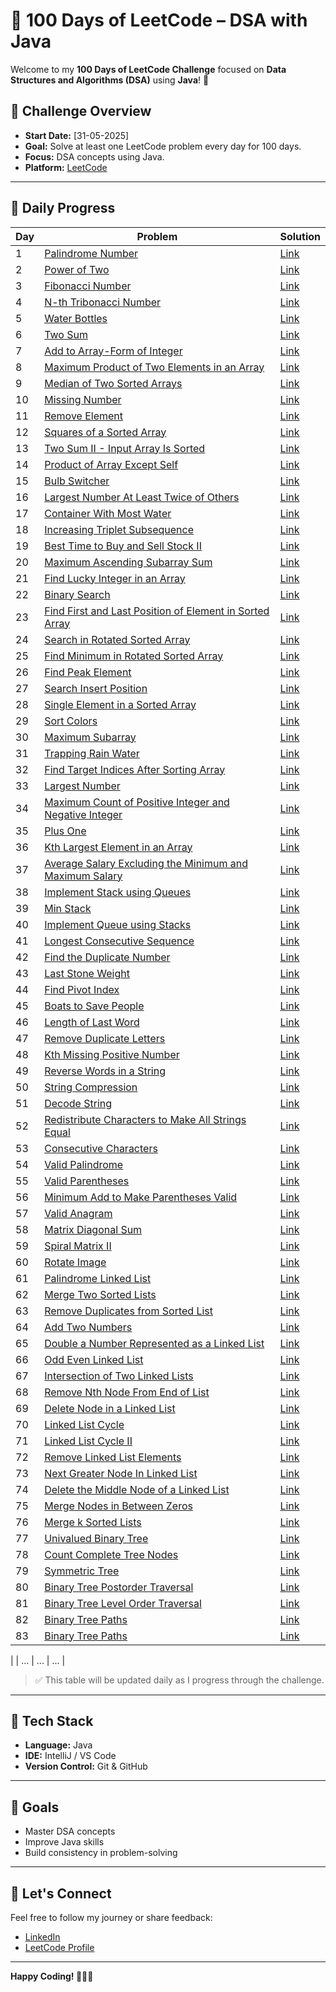 # 💯 100 Days of LeetCode – DSA with Java

Welcome to my **100 Days of LeetCode Challenge** focused on **Data Structures and Algorithms (DSA)** using **Java**! 🚀

## 📅 Challenge Overview

- **Start Date:** [31-05-2025]
- **Goal:** Solve at least one LeetCode problem every day for 100 days.
- **Focus:** DSA concepts using Java.
- **Platform:** [LeetCode](https://leetcode.com)

---
## 📘 Daily Progress

| Day | Problem | Solution |
|-----|---------|----------|
| 1   | [Palindrome Number](https://leetcode.com/problems/palindrome-number/) | [Link](https://github.com/LipunRout/LeetCode/blob/main/Palindrome.java) |
| 2   | [Power of Two](https://leetcode.com/problems/power-of-two/description/?envType=problem-list-v2&envId=nxoay8y6) | [Link](https://github.com/LipunRout/LeetCode/blob/main/PowerofTwo.java) |
| 3   | [Fibonacci Number](https://leetcode.com/problems/fibonacci-number/description/?envType=problem-list-v2&envId=nxoay8y6) | [Link](https://github.com/LipunRout/LeetCode/blob/main/FibonacciNumber.java) |
| 4   | [N-th Tribonacci Number](https://leetcode.com/problems/n-th-tribonacci-number/description/?envType=problem-list-v2&envId=nxoay8y6) | [Link](https://github.com/LipunRout/LeetCode/blob/main/N-thTribonacciNumber.java) |
| 5   | [Water Bottles](https://leetcode.com/problems/water-bottles/description/) | [Link](https://github.com/LipunRout/LeetCode/blob/main/Waterbottles.java) |
| 6   | [Two Sum](https://leetcode.com/problems/two-sum/description/?envType=problem-list-v2&envId=nxoay8y6) | [Link](https://github.com/LipunRout/LeetCode/blob/main/TwoSum.java) |
| 7   | [Add to Array-Form of Integer](https://leetcode.com/problems/add-to-array-form-of-integer/description/) | [Link](https://github.com/LipunRout/LeetCode/blob/main/AddtoArray-FormofInteger.java) |
| 8   | [Maximum Product of Two Elements in an Array](https://leetcode.com/problems/maximum-product-of-two-elements-in-an-array/description/) | [Link](https://github.com/LipunRout/LeetCode/blob/main/MaximumProductofTwoElementsinanArray.java) |
| 9   | [Median of Two Sorted Arrays](https://leetcode.com/problems/median-of-two-sorted-arrays/description/?envType=problem-list-v2&envId=nxoay8y6) | [Link](https://github.com/LipunRout/LeetCode/blob/main/MedianofTwoSortedArrays.java) |
| 10  | [Missing Number](https://leetcode.com/problems/missing-number/description/) | [Link](https://github.com/LipunRout/LeetCode/blob/main/MissingNumber.java) |
| 11  | [Remove Element](https://leetcode.com/problems/remove-element/description/) | [Link](https://github.com/LipunRout/LeetCode/blob/main/RemoveElement.java) |
| 12  | [Squares of a Sorted Array](https://leetcode.com/problems/squares-of-a-sorted-array/description/) | [Link](https://github.com/LipunRout/LeetCode/blob/main/SquaresofaSortedArray.java) |
| 13  | [Two Sum II - Input Array Is Sorted](https://leetcode.com/problems/two-sum-ii-input-array-is-sorted/description/) | [Link](https://github.com/LipunRout/LeetCode/blob/main/TwoSumInputArrayIsSorted.java) |
| 14  | [Product of Array Except Self](https://leetcode.com/problems/product-of-array-except-self/description/?envType=problem-list-v2&envId=nxoay8y6) | [Link](https://github.com/LipunRout/LeetCode/blob/main/Day_14_ProductofArrayExceptSelf.java) |
| 15  | [Bulb Switcher](https://leetcode.com/problems/bulb-switcher/?envType=problem-list-v2&envId=nxoay8y6) | [Link](https://github.com/LipunRout/LeetCode/blob/main/Day_15_Bulb_Switcher.java) |
| 16  | [Largest Number At Least Twice of Others](https://leetcode.com/problems/largest-number-at-least-twice-of-others/?envType=problem-list-v2&envId=nxoay8y6) | [Link](https://github.com/LipunRout/LeetCode/blob/main/Day16_LargestNumberAtLeastTwiceofOthers.java) |
| 17  | [Container With Most Water](https://leetcode.com/problems/container-with-most-water/description/?envType=problem-list-v2&envId=nxoay8y6) | [Link](https://github.com/LipunRout/LeetCode/blob/main/ContainerWithMostWater.java) |
| 18  | [Increasing Triplet Subsequence](https://leetcode.com/problems/increasing-triplet-subsequence/description/?envType=problem-list-v2&envId=nxoay8y6) | [Link](https://github.com/LipunRout/LeetCode/blob/main/IncreasingTripletSubsequencer.java) |
| 19  | [Best Time to Buy and Sell Stock II](https://leetcode.com/problems/best-time-to-buy-and-sell-stock-ii/description/?envType=problem-list-v2&envId=nxoay8y6) | [Link](https://github.com/LipunRout/LeetCode/blob/main/BestTimetoBuyandSellStock.java) |
| 20  | [Maximum Ascending Subarray Sum](https://leetcode.com/problems/maximum-ascending-subarray-sum/?envType=problem-list-v2&envId=nxoay8y6) | [Link](https://github.com/LipunRout/LeetCode/blob/main/MaximumAscendingSubarraySum.java) |
| 21   | [Find Lucky Integer in an Array](https://leetcode.com/problems/find-lucky-integer-in-an-array/?envType=problem-list-v2&envId=nxoay8y6) | [Link](https://github.com/LipunRout/LeetCode/blob/main/FindLuckyIntegerinanArray.java) |
| 22   | [Binary Search](https://leetcode.com/problems/binary-search/description/?envType=problem-list-v2&envId=nxoay8y6) | [Link](https://github.com/LipunRout/LeetCode/blob/main/BinarySearch.java) |
| 23   | [Find First and Last Position of Element in Sorted Array](https://leetcode.com/problems/find-first-and-last-position-of-element-in-sorted-array/?envType=problem-list-v2&envId=nxoay8y6) | [Link](https://github.com/LipunRout/LeetCode/blob/main/FindFirstandLastPositionofElementinSortedArray.java) |
| 24   | [Search in Rotated Sorted Array](https://leetcode.com/problems/search-in-rotated-sorted-array/?envType=problem-list-v2&envId=nxoay8y6) | [Link](https://github.com/LipunRout/LeetCode/blob/main/SearchinRotatedSortedArray.java) |
| 25   | [Find Minimum in Rotated Sorted Array](https://leetcode.com/problems/find-minimum-in-rotated-sorted-array/description/?envType=problem-list-v2&envId=nxoay8y6) | [Link](https://github.com/LipunRout/LeetCode/blob/main/FindMinimuminRotatedSortedArray.java) |
| 26   | [Find Peak Element](https://leetcode.com/problems/find-peak-element/?envType=problem-list-v2&envId=nxoay8y6) | [Link](https://github.com/LipunRout/LeetCode/blob/main/FindPeakElement.java) |
| 27   | [Search Insert Position](https://leetcode.com/problems/search-insert-position/description/?envType=problem-list-v2&envId=nxoay8y6) | [Link](https://github.com/LipunRout/LeetCode/blob/main/SearchInsertPosition.java) |
| 28   | [Single Element in a Sorted Array](https://leetcode.com/problems/search-insert-position/description/?envType=problem-list-v2&envId=nxoay8y6) | [Link](https://github.com/LipunRout/LeetCode/blob/main/SingleElementinaSortedArray.java) |
| 29   | [Sort Colors](https://leetcode.com/problems/sort-colors/) | [Link](https://github.com/LipunRout/LeetCode/blob/main/SortColors.java) |
| 30   | [Maximum Subarray](https://leetcode.com/problems/maximum-subarray/) | [Link](https://github.com/LipunRout/LeetCode/blob/main/MaximumSubarray.java) |
| 31   | [Trapping Rain Water](https://leetcode.com/problems/trapping-rain-water/description/?envType=problem-list-v2&envId=nxoay8y6) | [Link](https://github.com/LipunRout/LeetCode/blob/main/TrappingRainWater.java) |
| 32   | [Find Target Indices After Sorting Array](https://leetcode.com/problems/find-target-indices-after-sorting-array/) | [Link](https://github.com/LipunRout/LeetCode/blob/main/FindTargetIndicesAfterSortingArray.java) |
| 33   | [Largest Number](https://leetcode.com/problems/largest-number/?envType=problem-list-v2&envId=nxoay8y6) | [Link](https://github.com/LipunRout/LeetCode/blob/main/LargestNumber.java) |
| 34   | [Maximum Count of Positive Integer and Negative Integer](https://leetcode.com/problems/maximum-count-of-positive-integer-and-negative-integer/?envType=problem-list-v2&envId=nxoay8y6) | [Link](https://github.com/LipunRout/LeetCode/blob/main/MaximumCountofPositiveIntegerandNegativeInteger.java) |
| 35   | [Plus One](https://leetcode.com/problems/plus-one/?envType=problem-list-v2&envId=nxoay8y6) | [Link](https://github.com/LipunRout/LeetCode/blob/main/PlusOne.java) |
| 36   | [Kth Largest Element in an Array](https://leetcode.com/problems/maximum-count-of-positive-integer-and-negative-integer/?envType=problem-list-v2&envId=nxoay8y6) | [Link](https://github.com/LipunRout/LeetCode/blob/main/KthLargestElementinanArray.java) |
| 37   | [Average Salary Excluding the Minimum and Maximum Salary](https://leetcode.com/problems/average-salary-excluding-the-minimum-and-maximum-salary/?envType=problem-list-v2&envId=nxoay8y6) | [Link](https://github.com/LipunRout/LeetCode/blob/main/AverageSalaryExcludingtheMinimumandMaximumSalary.java) |
| 38   | [Implement Stack using Queues](https://leetcode.com/problems/implement-stack-using-queues/description/) | [Link](https://github.com/LipunRout/LeetCode/blob/main/ImplementStackusingQueues.java) |
| 39   | [Min Stack](https://leetcode.com/problems/min-stack/description/) | [Link](https://github.com/LipunRout/LeetCode/blob/main/MinStack.java) |
| 40   | [Implement Queue using Stacks](https://leetcode.com/problems/implement-queue-using-stacks/?envType=problem-list-v2&envId=nxoay8y6) | [Link](https://github.com/LipunRout/LeetCode/blob/main/ImplementQueueusingStacks.java) |
| 41   | [Longest Consecutive Sequence](https://leetcode.com/problems/longest-consecutive-sequence/) | [Link](https://github.com/LipunRout/LeetCode/blob/main/LongestConsecutiveSequence.java) |
| 42   | [Find the Duplicate Number](https://leetcode.com/problems/find-the-duplicate-number/?envType=problem-list-v2&envId=nxoay8y6) | [Link](https://github.com/LipunRout/LeetCode/blob/main/FindtheDuplicateNumber.java) |
| 43   | [Last Stone Weight](https://leetcode.com/problems/find-the-duplicate-number/?envType=problem-list-v2&envId=nxoay8y6) | [Link](https://github.com/LipunRout/LeetCode/blob/main/LastStoneWeight.java) |
| 44   | [Find Pivot Index](https://leetcode.com/problems/find-pivot-index/?envType=problem-list-v2&envId=nxoay8y6) | [Link](https://github.com/LipunRout/LeetCode/blob/main/FindPivotIndex.java) |
| 45   | [Boats to Save People](https://leetcode.com/problems/boats-to-save-people/?envType=problem-list-v2&envId=nxoay8y6) | [Link](https://github.com/LipunRout/LeetCode/blob/main/BoatstoSavePeople.java) |
| 46   | [Length of Last Word](https://leetcode.com/problems/boats-to-save-people/?envType=problem-list-v2&envId=nxoay8y6) | [Link](https://github.com/LipunRout/LeetCode/blob/main/LengthofLastWord.java) |
| 47   | [Remove Duplicate Letters](https://leetcode.com/problems/remove-duplicate-letters/?envType=problem-list-v2&envId=nxoay8y6) | [Link](https://github.com/LipunRout/LeetCode/blob/main/RemoveDuplicateLetters.java) |
| 48   | [Kth Missing Positive Number](https://leetcode.com/problems/kth-missing-positive-number/) | [Link](https://github.com/LipunRout/LeetCode/blob/main/KthMissingPositiveNumber.java) |
| 49   | [Reverse Words in a String](https://leetcode.com/problems/reverse-words-in-a-string/) | [Link](https://github.com/LipunRout/LeetCode/blob/main/ReverseWordsinaString.java) |
| 50   | [String Compression](https://leetcode.com/problems/reverse-words-in-a-string/) | [Link](https://github.com/LipunRout/LeetCode/blob/main/StringCompression.java) |
| 51   | [Decode String](https://leetcode.com/problems/decode-string/) | [Link](https://github.com/LipunRout/LeetCode/blob/main/DecodeString.java) |
| 52   | [Redistribute Characters to Make All Strings Equal](https://leetcode.com/problems/redistribute-characters-to-make-all-strings-equal/) | [Link](https://github.com/LipunRout/LeetCode/blob/main/RedistributeCharacterstoMakeAllStringsEqual.java) |
| 53   | [Consecutive Characters](https://leetcode.com/problems/consecutive-characters/?envType=problem-list-v2&envId=nxoay8y6) | [Link](https://github.com/LipunRout/LeetCode/blob/main/ConsecutiveCharacters.java) |
| 54   | [Valid Palindrome](https://leetcode.com/problems/valid-palindrome/?envType=problem-list-v2&envId=nxoay8y6) | [Link](https://github.com/LipunRout/LeetCode/blob/main/ValidPalindrome.java) |
| 55   | [Valid Parentheses](https://leetcode.com/problems/valid-palindrome/?envType=problem-list-v2&envId=nxoay8y6) | [Link](https://github.com/LipunRout/LeetCode/blob/main/ValidParentheses.java) |
| 56   | [Minimum Add to Make Parentheses Valid](https://leetcode.com/problems/valid-palindrome/?envType=problem-list-v2&envId=nxoay8y6) | [Link](https://github.com/LipunRout/LeetCode/blob/main/MinimumAddtoMakeParenthesesValid.java) |
| 57   | [Valid Anagram](https://leetcode.com/problems/valid-anagram/?envType=problem-list-v2&envId=nxoay8y6) | [Link](https://github.com/LipunRout/LeetCode/blob/main/ValidAnagram.java) |
| 58   | [Matrix Diagonal Sum](https://leetcode.com/problems/matrix-diagonal-sum/?envType=problem-list-v2&envId=nxoay8y6) | [Link](https://github.com/LipunRout/LeetCode/blob/main/MatrixDiagonalSum.java) |
| 59   | [Spiral Matrix II](https://leetcode.com/problems/spiral-matrix-ii/description/) | [Link](https://github.com/LipunRout/LeetCode/blob/main/SpiralMatrix2.java) |
| 60   | [Rotate Image](https://leetcode.com/problems/spiral-matrix-ii/description/) | [Link](https://github.com/LipunRout/LeetCode/blob/main/RotateImage.java) |
| 61   | [Palindrome Linked List](https://leetcode.com/problems/palindrome-linked-list/) | [Link](https://github.com/LipunRout/LeetCode/blob/main/PalindromeLinkedList.java) |
| 62   | [Merge Two Sorted Lists](https://leetcode.com/problems/merge-two-sorted-lists/) | [Link](https://github.com/LipunRout/LeetCode/blob/main/MergeTwoSortedLists.java) |
| 63   | [Remove Duplicates from Sorted List](https://leetcode.com/problems/remove-duplicates-from-sorted-list/description/) | [Link](https://github.com/LipunRout/LeetCode/blob/main/RemoveDuplicatesfromSortedList.java) |
| 64   | [Add Two Numbers](https://leetcode.com/problems/add-two-numbers/description/?envType=problem-list-v2&envId=nxoay8y6) | [Link](https://github.com/LipunRout/LeetCode/blob/main/AddTwoNumbers.java) |
| 65   | [Double a Number Represented as a Linked List](https://leetcode.com/problems/double-a-number-represented-as-a-linked-list/description/?envType=problem-list-v2&envId=nxoay8y6) | [Link](https://github.com/LipunRout/LeetCode/blob/main/DoubleaNumberRepresentedasaLinkedList.java) |
| 66   | [Odd Even Linked List](https://leetcode.com/problems/odd-even-linked-list/) | [Link](https://github.com/LipunRout/LeetCode/blob/main/OddEvenLinkedList.java) |
| 67   | [Intersection of Two Linked Lists](https://leetcode.com/problems/intersection-of-two-linked-lists/description/) | [Link](https://github.com/LipunRout/LeetCode/blob/main/IntersectionofTwoLinkedLists.java) |
| 68   | [Remove Nth Node From End of List](https://leetcode.com/problems/remove-nth-node-from-end-of-list/description/?envType=problem-list-v2&envId=nxoay8y6) | [Link](https://github.com/LipunRout/LeetCode/blob/main/RemoveNthNodeFromEndofList.java) |
| 69   | [Delete Node in a Linked List](https://leetcode.com/problems/delete-node-in-a-linked-list/description/?envType=problem-list-v2&envId=nxoay8y6) | [Link](https://github.com/LipunRout/LeetCode/blob/main/DeleteNodeinaLinkedList.java) |
| 70   | [Linked List Cycle](https://leetcode.com/problems/linked-list-cycle/?envType=problem-list-v2&envId=nxoay8y6) | [Link](https://github.com/LipunRout/LeetCode/blob/main/LinkedListCycle.java) |
| 71   | [Linked List Cycle II](https://leetcode.com/problems/linked-list-cycle-ii/?envType=problem-list-v2&envId=nxoay8y6) | [Link](https://github.com/LipunRout/LeetCode/blob/main/LinkedListCycle2.java) |
| 72   | [Remove Linked List Elements](https://leetcode.com/problems/remove-linked-list-elements/description/?envType=problem-list-v2&envId=nxoay8y6) | [Link](https://github.com/LipunRout/LeetCode/blob/main/RemoveLinkedListElements.java) |
| 73   | [Next Greater Node In Linked List](http://leetcode.com/problems/next-greater-node-in-linked-list/description/) | [Link](https://github.com/LipunRout/LeetCode/blob/main/NextGreaterNodeInLinkedList.java) |
| 74   | [Delete the Middle Node of a Linked List](https://leetcode.com/problems/delete-the-middle-node-of-a-linked-list/description/) | [Link](https://github.com/LipunRout/LeetCode/blob/main/DeletetheMiddleNodeofaLinkedList.java) |
| 75   | [Merge Nodes in Between Zeros](https://leetcode.com/problems/merge-nodes-in-between-zeros/description/?envType=problem-list-v2&envId=nxoay8y6) | [Link](https://github.com/LipunRout/LeetCode/blob/main/MergeNodesinBetweenZeros.java) |
| 76   | [Merge k Sorted Lists](https://leetcode.com/problems/merge-nodes-in-between-zeros/description/?envType=problem-list-v2&envId=nxoay8y6) | [Link](https://github.com/LipunRout/LeetCode/blob/main/MergekSortedLists.java) |
| 77   | [Univalued Binary Tree](https://leetcode.com/problems/univalued-binary-tree/?envType=problem-list-v2&envId=nxoay8y6) | [Link](https://github.com/LipunRout/LeetCode/blob/main/UnivaluedBinaryTree.java) |
| 78   | [Count Complete Tree Nodes](https://leetcode.com/problems/count-complete-tree-nodes/description/?envType=problem-list-v2&envId=nxoay8y6) | [Link](https://github.com/LipunRout/LeetCode/blob/main/CountCompleteTreeNodes.java) |
| 79   | [Symmetric Tree](https://leetcode.com/problems/symmetric-tree/?envType=problem-list-v2&envId=nxoay8y6) | [Link](https://github.com/LipunRout/LeetCode/blob/main/SymmetricTree.java) |
| 80   | [Binary Tree Postorder Traversal](https://leetcode.com/problems/binary-tree-postorder-traversal/description/?envType=problem-list-v2&envId=nxoay8y6) | [Link](https://github.com/LipunRout/LeetCode/blob/main/BinaryTreePostorderTraversal.java) |
| 81   | [Binary Tree Level Order Traversal](https://leetcode.com/problems/binary-tree-level-order-traversal/description/?envType=problem-list-v2&envId=nxoay8y6) | [Link](https://github.com/LipunRout/LeetCode/blob/main/BinaryTreeLevelOrderTraversal.java) |
| 82   | [Binary Tree Paths](https://leetcode.com/problems/binary-tree-level-order-traversal/description/?envType=problem-list-v2&envId=nxoay8y6) | [Link](https://github.com/LipunRout/LeetCode/blob/main/BinaryTreePaths.java) |
| 83   | [Binary Tree Paths](https://leetcode.com/problems/binary-tree-zigzag-level-order-traversal/?envType=problem-list-v2&envId=nxoay8y6) | [Link](https://github.com/LipunRout/LeetCode/blob/main/BinaryTreeZigzagLevelOrderTraversal.java) |







|    | ...     | ...   | ...      |
> ✅ This table will be updated daily as I progress through the challenge.

---

## 🧰 Tech Stack

- **Language:** Java
- **IDE:** IntelliJ / VS Code
- **Version Control:** Git & GitHub

---

## 📌 Goals

- Master DSA concepts
- Improve Java skills
- Build consistency in problem-solving

---

## 🤝 Let's Connect

Feel free to follow my journey or share feedback:

- [LinkedIn](https://www.linkedin.com/in/lipun-rout-a564b6285/)
- [LeetCode Profile](https://leetcode.com/u/lipunrout07/)


---

**Happy Coding! 👨‍💻🔥**

